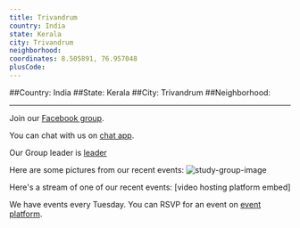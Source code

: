 ```yaml
---
title: Trivandrum
country: India
state: Kerala
city: Trivandrum
neighborhood: 
coordinates: 8.505891, 76.957048
plusCode:
---
```


##Country: India
##State: Kerala
##City: Trivandrum
##Neighborhood: 
*****
Join our [Facebook group](https://www.facebook.com/groups/freecodecamp.trivandrum).

You can chat with us on [chat app]().

Our Group leader is [leader]()

Here are some pictures from our recent events:
![study-group-image]()

Here's a stream of one of our recent events:
[video hosting platform embed]

We have events every Tuesday. You can RSVP for an event on [event platform]().
